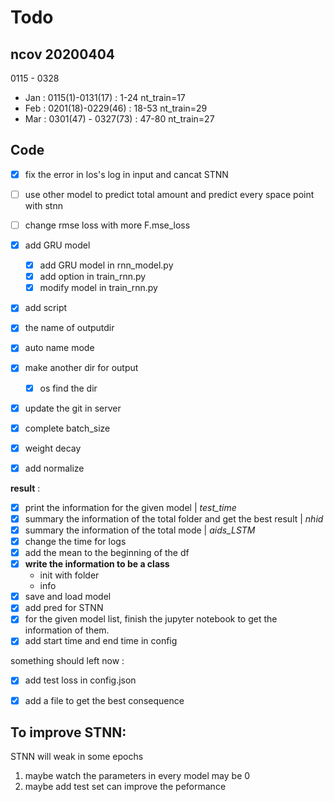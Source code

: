 # Todo

## ncov 20200404
0115 - 0328
- Jan : 0115(1)-0131(17) : 1-24 nt_train=17 
- Feb : 0201(18)-0229(46) : 18-53 nt_train=29
- Mar : 0301(47) - 0327(73) : 47-80 nt_train=27



## Code
- [x] fix the error in los's log in input and cancat STNN
- [ ] use other model to predict total amount and predict every space point with stnn
- [ ] change rmse loss with more F.mse_loss
- [x] add GRU model
    - [x] add GRU model in rnn_model.py
    - [x] add option in train_rnn.py
    - [x] modify model in train_rnn.py
- [x] add script
- [x] the name of  outputdir
- [x] auto name mode
- [x] make another dir for output
    - [x] os find the dir
- [x] update the git in server

- [x] complete batch_size
- [x] weight decay
- [x] add normalize

**result** : 
- [x] print the information for the given model | *test_time* 
- [x] summary the information of the total folder and get the best result | *nhid*
- [x] summary the information of the total mode | *aids_LSTM*
- [x] change the time for logs
- [x] add the mean to the beginning of the df
- [x] **write the information to be a class**
    - init with folder
    - info
- [x] save and load model
- [x] add pred for STNN
- [x] for the given model list, finish the jupyter notebook to get the information of them.
- [x] add start time and end time in config

something should left now : 
- [x] add test loss in config.json
- [x] add a file to get the best consequence


## To improve STNN:
STNN will weak in some epochs
1. maybe watch the parameters in every model may be 0
1. maybe add test set can improve the peformance

